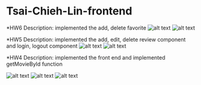 # Tsai-Chieh-Lin-frontend
*HW6
Description: implemented the add, delete favorite
![alt text](https://github.khoury.northeastern.edu/NEU-CS5610-FA22/Tsai-Chieh-Lin-frontend/blob/main/picture/updateFavorite.png)
![alt text](https://github.khoury.northeastern.edu/NEU-CS5610-FA22/Tsai-Chieh-Lin-frontend/blob/main/picture/Favorite.png)


*HW5
Description: implemented the add, edit, delete review component and login, logout component
![alt text](https://github.khoury.northeastern.edu/NEU-CS5610-FA22/Tsai-Chieh-Lin-frontend/blob/main/picture/add%20review.png)
![alt text](https://github.khoury.northeastern.edu/NEU-CS5610-FA22/Tsai-Chieh-Lin-frontend/blob/main/picture/edited%20review.png)

*HW4
Description: implemented the front end and implemented getMovieById function

![alt text](https://github.khoury.northeastern.edu/NEU-CS5610-FA22/Tsai-Chieh-Lin-frontend/blob/main/picture/all.png)
![alt text](https://github.khoury.northeastern.edu/NEU-CS5610-FA22/Tsai-Chieh-Lin-frontend/blob/main/picture/movie.png)
![alt text](https://github.khoury.northeastern.edu/NEU-CS5610-FA22/Tsai-Chieh-Lin-frontend/blob/main/picture/placeholder.png)
